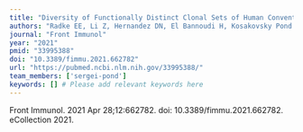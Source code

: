 ```yaml
---
title: "Diversity of Functionally Distinct Clonal Sets of Human Conventional Memory B Cells That Bind Staphylococcal Protein A"
authors: "Radke EE, Li Z, Hernandez DN, El Bannoudi H, Kosakovsky Pond SL, Shopsin B, Lopez P, Fenyö D, Silverman GJ."
journal: "Front Immunol"
year: "2021"
pmid: "33995388"
doi: "10.3389/fimmu.2021.662782"
url: "https://pubmed.ncbi.nlm.nih.gov/33995388/"
team_members: ['sergei-pond']
keywords: [] # Please add relevant keywords here
---
```

Front Immunol. 2021 Apr 28;12:662782. doi: 10.3389/fimmu.2021.662782. eCollection 2021.